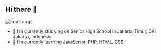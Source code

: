 ## Hi there 🤙

![Top Langs](https://github-readme-stats.vercel.app/api/top-langs/?username=doniambarita&layout=compact)

- 🔭 I’m currently studying on Senior High School in Jakarta Timur, DKI Jakarta, Indonesia.
- 🌱 I’m currently learning JavaScript, PHP, HTML, CSS.

